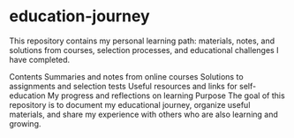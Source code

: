 # education-journey
This repository contains my personal learning path: materials, notes, and solutions from courses, selection processes, and educational challenges I have completed.

Contents
Summaries and notes from online courses
Solutions to assignments and selection tests
Useful resources and links for self-education
My progress and reflections on learning
Purpose
The goal of this repository is to document my educational journey, organize useful materials, and share my experience with others who are also learning and growing.
